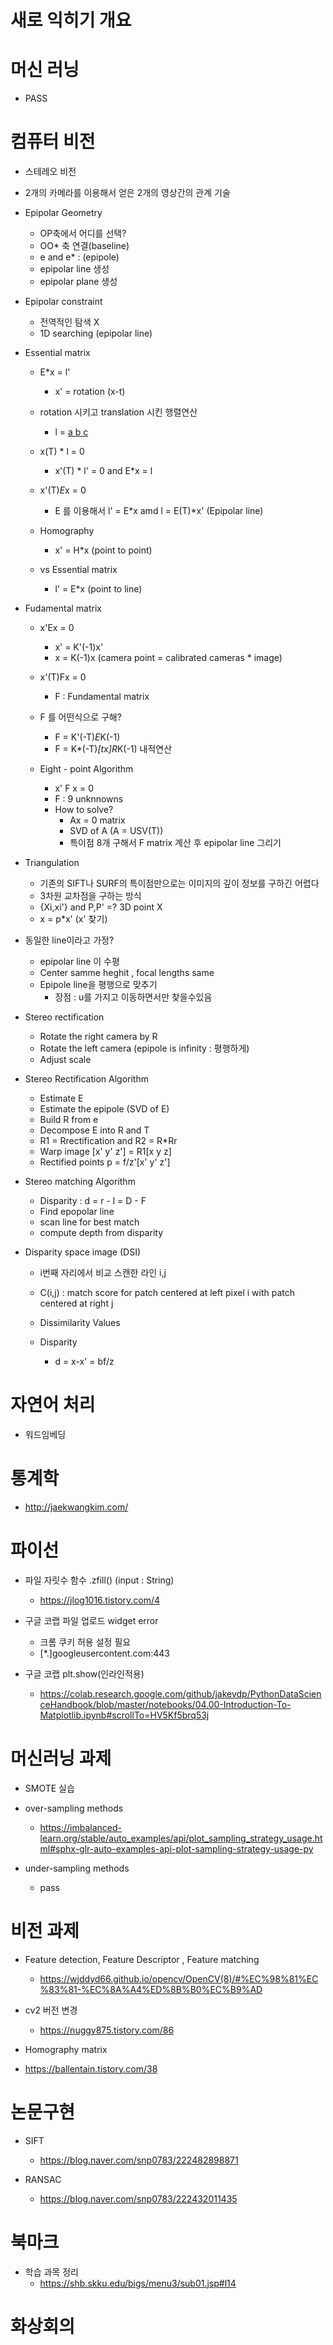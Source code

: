 # 새로 익히기 개요
 
# 머신 러닝

+ PASS
 
# 컴퓨터 비전
  
  + 스테레오 비전
  + 2개의 카메라를 이용해서 얻은 2개의 영상간의 관계 기술
  
  + Epipolar Geometry
    + OP축에서 어디를 선택?
    + OO* 축 연결(baseline)
    + e and e* : (epipole) 
    + epipolar line 생성  
    + epipolar plane 생성
  
  + Epipolar constraint
    + 전역적인 탐색 X
    + 1D searching (epipolar line)
  
  + Essential matrix
    + E*x = l'
      + x' = rotation (x-t)
    + rotation 시키고 translation 시킨 행렬연산
      + l = [a b c](T)
    + x(T) * l = 0
      + x'(T) * l' = 0 and E*x = l    
    + x'(T)*E*x = 0 
      + E 를 이용해서 l' = E*x amd l = E(T)*x' (Epipolar line)
  
    + Homography
      + x' = H*x (point to point)

    + vs Essential matrix
      + l' = E*x (point to line)

  + Fudamental matrix 
    + x'Ex = 0 
      + x' = K'(-1)x'
      + x = K(-1)x (camera point = calibrated cameras * image)
    + x'(T)Fx = 0 
      + F : Fundamental matrix  
  
    + F 를 어떤식으로 구해?
      + F = K'(-T)*E*K(-1)
      + F = K*(-T)*[tx]R*K(-1) 내적연산
    
    + Eight - point Algorithm
      + x' F x = 0 
      + F : 9 unknnowns 
      + How to solve?
        + Ax = 0 matrix 
        + SVD of A (A = USV(T))
        + 특이점 8개 구해서 F matrix 계산 후 epipolar line 그리기 
  
  + Triangulation 
    + 기존의 SIFT나 SURF의 특이점만으로는 이미지의 깊이 정보를 구하긴 어렵다
    + 3차원 교차점을 구하는 방식
    + {Xi,xi'} and P,P' =? 3D point X
    + x = p*x' (x' 찾기)
   
  + 동일한 line이라고 가정?
    + epipolar line 이 수평
    + Center samme heghit , focal lengths same   
    + Epipole line을 평행으로 맞추기
      + 장점 : u를 가지고 이동하면서만 찾을수있음
    
  + Stereo rectification
    + Rotate the right camera by R
    + Rotate the left camera (epipole is infinity : 평행하게)
    + Adjust scale 
 
  + Stereo Rectification Algorithm
    + Estimate E
    + Estimate the epipole (SVD of E)
    + Build R from e
    + Decompose E into R and T
    + R1 = Rrectification and R2 = R*Rr
    + Warp image [x' y' z'] = R1[x y z]
    + Rectified points p = f/z'[x' y' z']
  
  + Stereo matching Algorithm
    + Disparity : d = r - l = D - F  
    + Find epopolar line
    + scan line for best match
    + compute depth from disparity
  
  + Disparity space image (DSI)
    + i번째 자리에서 비교 스캔한 라인 i,j
    + C(i,j) : match score for patch centered at left pixel i with patch centered at right j 
    + Dissimilarity Values   
   
    + Disparity 
      + d = x-x' = bf/z
     
  
# 자연어 처리 
    
  + 워드임베딩 

# 통계학

  + http://jaekwangkim.com/

# 파이선

+ 파일 자릿수 함수 .zfill() (input : String) 
  + https://jlog1016.tistory.com/4 

+ 구글 코랩 파일 업로드 widget error 
  + 크롬 쿠키 허용 설정 필요  
  +  [*.]googleusercontent.com:443  

+ 구글 코랩 plt.show(인라인적용)
  + https://colab.research.google.com/github/jakevdp/PythonDataScienceHandbook/blob/master/notebooks/04.00-Introduction-To-Matplotlib.ipynb#scrollTo=HV5Kf5brq53j   
  
# 머신러닝 과제

+ SMOTE 실습 

+ over-sampling methods 
  + https://imbalanced-learn.org/stable/auto_examples/api/plot_sampling_strategy_usage.html#sphx-glr-auto-examples-api-plot-sampling-strategy-usage-py 

+ under-sampling methods 
  + pass

# 비전 과제

+ Feature detection, Feature Descriptor , Feature matching
  + https://wjddyd66.github.io/opencv/OpenCV(8)/#%EC%98%81%EC%83%81-%EC%8A%A4%ED%8B%B0%EC%B9%AD

+ cv2 버전 변경
  + https://nuggy875.tistory.com/86   

+ Homography matrix
 + https://ballentain.tistory.com/38 

# 논문구현

+ SIFT  
  + https://blog.naver.com/snp0783/222482898871

+ RANSAC
  + https://blog.naver.com/snp0783/222432011435
 
 # 북마크
 
+ 학습 과목 정리 
  + https://shb.skku.edu/bigs/menu3/sub01.jsp#l14 

# 화상회의 


